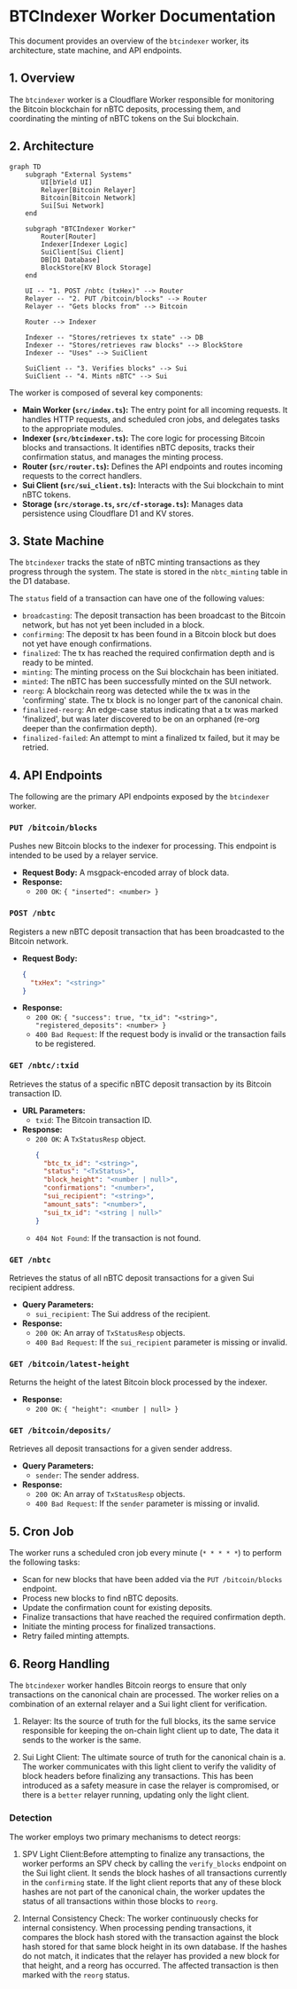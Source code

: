 # BTCIndexer Worker Documentation

This document provides an overview of the `btcindexer` worker, its architecture, state machine, and API endpoints.

## 1. Overview

The `btcindexer` worker is a Cloudflare Worker responsible for monitoring the Bitcoin blockchain for nBTC deposits, processing them, and coordinating the minting of nBTC tokens on the Sui blockchain.

## 2. Architecture

```mermaid
graph TD
    subgraph "External Systems"
        UI[bYield UI]
        Relayer[Bitcoin Relayer]
        Bitcoin[Bitcoin Network]
        Sui[Sui Network]
    end

    subgraph "BTCIndexer Worker"
        Router[Router]
        Indexer[Indexer Logic]
        SuiClient[Sui Client]
        DB[D1 Database]
        BlockStore[KV Block Storage]
    end

    UI -- "1. POST /nbtc (txHex)" --> Router
    Relayer -- "2. PUT /bitcoin/blocks" --> Router
    Relayer -- "Gets blocks from" --> Bitcoin

    Router --> Indexer

    Indexer -- "Stores/retrieves tx state" --> DB
    Indexer -- "Stores/retrieves raw blocks" --> BlockStore
    Indexer -- "Uses" --> SuiClient

    SuiClient -- "3. Verifies blocks" --> Sui
    SuiClient -- "4. Mints nBTC" --> Sui
```

The worker is composed of several key components:

- **Main Worker (`src/index.ts`):** The entry point for all incoming requests. It handles HTTP requests, and scheduled cron jobs, and delegates tasks to the appropriate modules.
- **Indexer (`src/btcindexer.ts`):** The core logic for processing Bitcoin blocks and transactions. It identifies nBTC deposits, tracks their confirmation status, and manages the minting process.
- **Router (`src/router.ts`):** Defines the API endpoints and routes incoming requests to the correct handlers.
- **Sui Client (`src/sui_client.ts`):** Interacts with the Sui blockchain to mint nBTC tokens.
- **Storage (`src/storage.ts`, `src/cf-storage.ts`):** Manages data persistence using Cloudflare D1 and KV stores.

## 3. State Machine

The `btcindexer` tracks the state of nBTC minting transactions as they progress through the system. The state is stored in the `nbtc_minting` table in the D1 database.

The `status` field of a transaction can have one of the following values:

- `broadcasting`: The deposit transaction has been broadcast to the Bitcoin network, but has not yet been included in a block.
- `confirming`: The deposit tx has been found in a Bitcoin block but does not yet have enough confirmations.
- `finalized`: The tx has reached the required confirmation depth and is ready to be minted.
- `minting`: The minting process on the Sui blockchain has been initiated.
- `minted`: The nBTC has been successfully minted on the SUI network.
- `reorg`: A blockchain reorg was detected while the tx was in the 'confirming' state. The tx block is no longer part of the canonical chain.
- `finalized-reorg`: An edge-case status indicating that a tx was marked 'finalized', but was later discovered to be on an orphaned (re-org deeper than the confirmation depth).
- `finalized-failed`: An attempt to mint a finalized tx failed, but it may be retried.

## 4. API Endpoints

The following are the primary API endpoints exposed by the `btcindexer` worker.

### `PUT /bitcoin/blocks`

Pushes new Bitcoin blocks to the indexer for processing. This endpoint is intended to be used by a relayer service.

- **Request Body:** A msgpack-encoded array of block data.
- **Response:**
  - `200 OK`: `{ "inserted": <number> }`

### `POST /nbtc`

Registers a new nBTC deposit transaction that has been broadcasted to the Bitcoin network.

- **Request Body:**
  ```json
  {
    "txHex": "<string>"
  }
  ```
- **Response:**
  - `200 OK`: `{ "success": true, "tx_id": "<string>", "registered_deposits": <number> }`
  - `400 Bad Request`: If the request body is invalid or the transaction fails to be registered.

### `GET /nbtc/:txid`

Retrieves the status of a specific nBTC deposit transaction by its Bitcoin transaction ID.

- **URL Parameters:**
  - `txid`: The Bitcoin transaction ID.
- **Response:**
  - `200 OK`: A `TxStatusResp` object.
    ```json
    {
      "btc_tx_id": "<string>",
      "status": "<TxStatus>",
      "block_height": "<number | null>",
      "confirmations": "<number>",
      "sui_recipient": "<string>",
      "amount_sats": "<number>",
      "sui_tx_id": "<string | null>"
    }
    ```
  - `404 Not Found`: If the transaction is not found.

### `GET /nbtc`

Retrieves the status of all nBTC deposit transactions for a given Sui recipient address.

- **Query Parameters:**
  - `sui_recipient`: The Sui address of the recipient.
- **Response:**
  - `200 OK`: An array of `TxStatusResp` objects.
  - `400 Bad Request`: If the `sui_recipient` parameter is missing or invalid.

### `GET /bitcoin/latest-height`

Returns the height of the latest Bitcoin block processed by the indexer.

- **Response:**
  - `200 OK`: `{ "height": <number | null> }`

### `GET /bitcoin/deposits/`

Retrieves all deposit transactions for a given sender address.

- **Query Parameters:**
  - `sender`: The sender address.
- **Response:**
  - `200 OK`: An array of `TxStatusResp` objects.
  - `400 Bad Request`: If the `sender` parameter is missing or invalid.

## 5. Cron Job

The worker runs a scheduled cron job every minute (`* * * * *`) to perform the following tasks:

- Scan for new blocks that have been added via the `PUT /bitcoin/blocks` endpoint.
- Process new blocks to find nBTC deposits.
- Update the confirmation count for existing deposits.
- Finalize transactions that have reached the required confirmation depth.
- Initiate the minting process for finalized transactions.
- Retry failed minting attempts.

## 6. Reorg Handling

The `btcindexer` worker handles Bitcoin reorgs to ensure that only transactions on the canonical chain are processed. The worker relies on a combination of an external relayer and a Sui light client for verification.

1.  Relayer: Its the source of truth for the full blocks, its the same service responsible for keeping the on-chain light client up to date, The data it sends to the worker is the same.

2.  Sui Light Client: The ultimate source of truth for the canonical chain is a. The worker communicates with this light client to verify the validity of block headers before finalizing any transactions. This has been introduced as a safety measure in case the relayer is compromised, or there is a `better` relayer running, updating only the light client.

### Detection

The worker employs two primary mechanisms to detect reorgs:

1.  SPV Light Client:Before attempting to finalize any transactions, the worker performs an SPV check by calling the `verify_blocks` endpoint on the Sui light client. It sends the block hashes of all transactions currently in the `confirming` state. If the light client reports that any of these block hashes are not part of the canonical chain, the worker updates the status of all transactions within those blocks to `reorg`.

2.  Internal Consistency Check: The worker continuously checks for internal consistency. When processing pending transactions, it compares the block hash stored with the transaction against the block hash stored for that same block height in its own database. If the hashes do not match, it indicates that the relayer has provided a new block for that height, and a reorg has occurred. The affected transaction is then marked with the `reorg` status.
